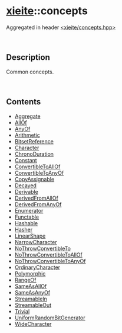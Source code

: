 # [xieite](./xieite.md)\:\:concepts
Aggregated in header [<xieite/concepts.hpp>](../include/xieite/concepts.hpp)

&nbsp;

## Description
Common concepts.

&nbsp;

## Contents
- [Aggregate](./concepts/Aggregate.md)
- [AllOf](./concepts/AllOf.md)
- [AnyOf](./concepts/AnyOf.md)
- [Arithmetic](./concepts/Arithmetic.md)
- [BitsetReference](./concepts/BitsetReference.md)
- [Character](./concepts/Character.md)
- [ChronoDuration](./concepts/ChronoDuration.md)
- [Constant](./concepts/Constant.md)
- [ConvertibleToAllOf](./concepts/ConvertibleToAllOf.md)
- [ConvertibleToAnyOf](./concepts/ConvertibleToAnyOf.md)
- [CopyAssignable](./concepts/CopyAssignable.md)
- [Decayed](./concepts/Decayed.md)
- [Derivable](./concepts/Derivable.md)
- [DerivedFromAllOf](./concepts/DerivedFromAllOf.md)
- [DerivedFromAnyOf](./concepts/DerivedFromAnyOf.md)
- [Enumerator](./concepts/Enumerator.md)
- [Functable](./concepts/Functable.md)
- [Hashable](./concepts/Hashable.md)
- [Hasher](./concepts/Hasher.md)
- [LinearShape](./concepts/LinearShape.md)
- [NarrowCharacter](./concepts/NarrowCharacter.md)
- [NoThrowConvertibleTo](./concepts/NoThrowConvertibleTo.md)
- [NoThrowConvertibleToAllOf](./concepts/NoThrowConvertibleToAllOf.md)
- [NoThrowConvertibleToAnyOf](./concepts/NoThrowConvertibleToAnyOf.md)
- [OrdinaryCharacter](./concepts/OrdinaryCharacter.md)
- [Polymorphic](./concepts/Polymorphic.md)
- [RangeOf](./concepts/RangeOf.md)
- [SameAsAllOf](./concepts/SameAsAllOf.md)
- [SameAsAnyOf](./concepts/SameAsAnyOf.md)
- [StreamableIn](./concepts/StreamableInto.md)
- [StreamableOut](./concepts/StreamableOutOf.md)
- [Trivial](./concepts/Trivial.md)
- [UniformRandomBitGenerator](./concepts/UniformRandomBitGenerator.md)
- [WideCharacter](./concepts/WideCharacter.md)
